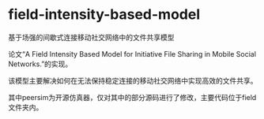 # field-intensity-based-model
基于场强的间歇式连接移动社交网络中的文件共享模型

论文“A Field Intensity Based Model for Initiative File Sharing in Mobile Social Networks.”的实现。

该模型主要解决如何在无法保持稳定连接的移动社交网络中实现高效的文件共享。

其中peersim为开源仿真器，仅对其中的部分源码进行了修改，主要代码位于field文件夹内。
